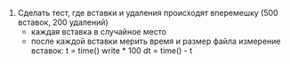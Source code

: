 1. Сделать тест, где вставки и удаления происходят вперемешку (500 вставок, 200 удалений)
   - каждая вставка в случайное место
   - после каждой вставки мерить время и размер файла
измерение вставок:
t = time()
write * 100
dt = time() - t
